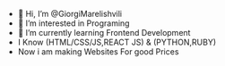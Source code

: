 - 👋 Hi, I’m @GiorgiMarelishvili
- 👀 I’m interested in Programing
- 🌱 I’m currently learning  Frontend Development
- I Know (HTML/CSS/JS,REACT JS) & (PYTHON,RUBY)
- Now i am making Websites For good Prices

<!---
GiorgiMarelishvili/GiorgiMarelishvili is a ✨ special ✨ repository because its `README.md` (this file) appears on your GitHub profile.
You can click the Preview link to take a look at your changes.
--->
